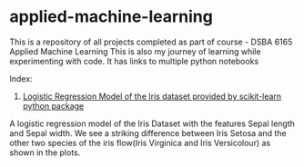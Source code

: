 # applied-machine-learning
This is a repository of all projects completed as part of course - DSBA 6165 Applied Machine Learning This is also my journey of learning while experimenting with code. It has links to multiple python notebooks

Index:
1. <a href="https://github.com/nthammadi-uncc/applied-machine-learning/blob/main/Regression%20Model_Naomi%20Thammadi.ipynb/" target="_parent">Logistic Regression Model of the Iris dataset provided by scikit-learn python package</a>

A logistic regression model of the Iris Dataset with the features Sepal length and Sepal width.  We see a striking difference between Iris Setosa and the other two species of the iris flow(Iris Virginica and Iris Versicolour) as shown in the plots.
